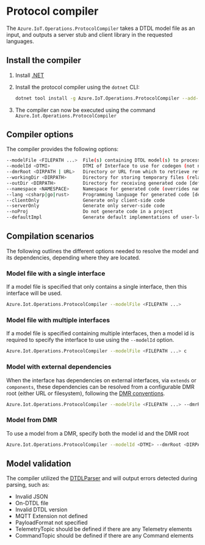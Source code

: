 # Protocol compiler

The `Azure.IoT.Operations.ProtocolCompiler` takes a DTDL model file as an input, and outputs a server stub and client library in the requested languages.

## Install the compiler

1. Install [.NET](https://dotnet.microsoft.com/download)

1. Install the protocol compiler using the `dotnet` CLI:

    ```bash
    dotnet tool install -g Azure.IoT.Operations.ProtocolCompiler --add-source https://pkgs.dev.azure.com/azure-iot-sdks/iot-operations/_packaging/preview/nuget/v3/index.json
    ```

1. The compiler can now be executed using the command `Azure.Iot.Operations.ProtocolCompiler`

## Compiler options

The compiler provides the following options:

```bash
--modelFile <FILEPATH ...>  File(s) containing DTDL model(s) to process
--modelId <DTMI>            DTMI of Interface to use for codegen (not needed when model has only one Mqtt Interface)
--dmrRoot <DIRPATH | URL>   Directory or URL from which to retrieve referenced models
--workingDir <DIRPATH>      Directory for storing temporary files (relative to outDir unless path is rooted)
--outDir <DIRPATH>          Directory for receiving generated code [default: .]
--namespace <NAMESPACE>     Namespace for generated code (overrides namespace from model)
--lang <csharp|go|rust>     Programming language for generated code [default: csharp]
--clientOnly                Generate only client-side code
--serverOnly                Generate only server-side code
--noProj                    Do not generate code in a project
--defaultImpl               Generate default implementations of user-level callbacks
```

## Compilation scenarios

The following outlines the different options needed to resolve the model and its dependencies, depending where they are located.

### Model file with a single interface

If a model file is specified that only contains a single interface, then this interface will be used.

```bash
Azure.Iot.Operations.ProtocolCompiler --modelFile <FILEPATH ...>
```

### Model file with multiple interfaces

If a model file is specified containing multiple interfaces, then a model id is required to specify the interface to use using the `--modelId` option.

```bash
Azure.Iot.Operations.ProtocolCompiler --modelFile <FILEPATH ...> c
```

### Model with external dependencies

When the interface has dependencies on external interfaces, via `extends` or `components`, these dependencies can be resolved from a configurable DMR root (either URL or filesystem), following the [DMR conventions](https://github.com/Azure/iot-plugandplay-models-tools/wiki/Resolution-Convention).

```bash
Azure.Iot.Operations.ProtocolCompiler --modelFile <FILEPATH ...> --dmrRoot <DIRPATH | URL>
```

### Model from DMR

To use a model from a DMR, specify both the model id and the DMR root

```bash
Azure.Iot.Operations.ProtocolCompiler --modelId <DTMI> --dmrRoot <DIRPATH | URL>
```

## Model validation

The compiler utilized the [DTDLParser](https://www.nuget.org/packages/DTDLParser) and will output errors detected during parsing, such as:

* Invalid JSON
* On-DTDL file
* Invalid DTDL version
* MQTT Extension not defined
* PayloadFormat not specified
* TelemetryTopic should be defined if there are any Telemetry elements
* CommandTopic should be defined if there are any Command elements
